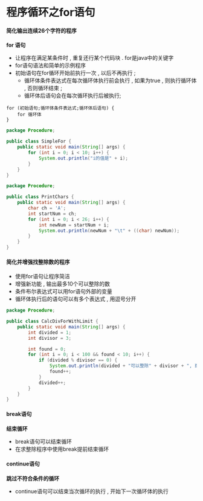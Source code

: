 # 程序循环之for语句

#### 简化输出连续26个字符的程序

**for 语句**

* 让程序在满足某条件时 , 重复还行某个代码块 . for是java中的关键字
* for语句语法和简单的示例程序
* 初始语句在for循环开始前执行一次 , 以后不再执行 ; 
  * 循环体条件表达式在每次循环体执行前会执行 , 如果为true , 则执行循环体 , 否则循环结束 ; 
  * 循环体后语句会在每次循环执行后被执行;

```
for (初始语句;循环体条件表达式;循环体后语句) {
    for 循环体
}
```

```java
package Procedure;

public class SimpleFor {
    public static void main(String[] args) {
        for (int i = 0; i < 10; i++) {
            System.out.println("i的值是" + i);
        }
    }
}
```

```java
package Procedure;

public class PrintChars {
    public static void main(String[] args) {
        char ch = 'A';
        int startNum = ch;
        for (int i = 0; i < 26; i++) {
            int newNum = startNum + i;
            System.out.println(newNum + "\t" + ((char) newNum));
        }
    }
}
```

#### 简化并增强找整除数的程序

* 使用for语句让程序简洁
* 增强新功能 , 输出最多10个可以整除的数
* 条件布尔表达式可以用for语句外部的变量
* 循环体执行后的语句可以有多个表达式 , 用逗号分开

```java
package Procedure;

public class CalcDivForWithLimit {
    public static void main(String[] args) {
        int divided = 1;
        int divisor = 3;

        int found = 0;
        for (int i = 0; i < 100 && found < 10; i++) {
            if (divided % divisor == 0) {
                System.out.println(divided + "可以整除" + divisor + ", 商为" + divided);
                found++;
            }
            divided++;
        }
    }
}
```

#### break语句

**结束循环**

* break语句可以结束循环
* 在求整除程序中使用break提前结束循环

#### continue语句

**跳过不符合条件的循环**

* continue语句可以结束当次循环的执行 , 开始下一次循环体的执行



